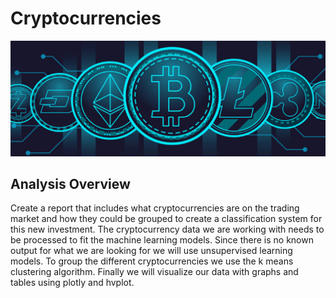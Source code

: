 # Cryptocurrencies

![](Images/crypto.PNG)

## Analysis Overview
Create a report that includes what cryptocurrencies are on the trading market and how they could be grouped to create a classification system for this new investment. The cryptocurrency data we are working with needs to be processed to fit the machine learning models. Since there is no known output for what we are looking for we will use unsupervised learning models. To group the different cryptocurrencies we use the k means clustering algorithm. Finally we will visualize our data with graphs and tables using plotly and hvplot. 